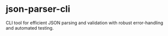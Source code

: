 # json-parser-cli
CLI tool for efficient JSON parsing and validation with robust error-handling and automated testing.

